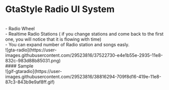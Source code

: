# GtaStyle Radio UI System
<br>
- Radio Wheel<br>
- Realtime Radio Stations ( if you change stations and come back to the first one, you will notice that it is flowing with time)<br>
- You can expand number of Radio station  and songs easly.<br>
![gta-radio](https://user-images.githubusercontent.com/29523816/37522730-e4e1b55e-2935-11e8-832c-983d88b85031.png)<br>
#### Sample  <br>
![gif-gtaradio](https://user-images.githubusercontent.com/29523816/38816294-709f8d16-419e-11e8-87c3-843b9e9af8ff.gif)


